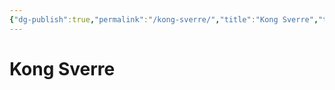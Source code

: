 ```yaml
---
{"dg-publish":true,"permalink":"/kong-sverre/","title":"Kong Sverre","tags":["historie"]}
---
```



# Kong Sverre
